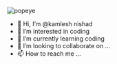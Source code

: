 



![popeye](https://github.com/kapilnish/kapilnish/assets/91783684/e4539b73-732c-4e1c-97c1-50e848dbefeb)





- 👋 Hi, I’m @kamlesh nishad
- 👀 I’m interested in coding
- 🌱 I’m currently learning coding
- 💞️ I’m looking to collaborate on ...
- 📫 How to reach me ...

<!---
kapilnish/kapilnish is a ✨ special ✨ repository because its `README.md` (this file) appears on your GitHub profile.
You can click the Preview link to take a look at your changes.
--->
